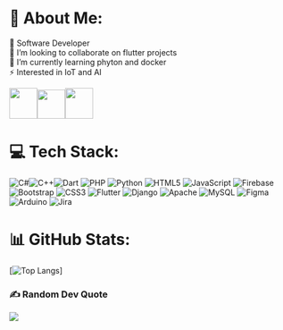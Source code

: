 # 💫 About Me:
🔭 Software Developer <br>👯 I’m looking to collaborate on flutter projects<br>🌱 I’m currently learning phyton and docker <br>⚡ Interested in IoT and AI

<img src="https://user-images.githubusercontent.com/85576168/203365751-25d28e24-e3f7-4916-82de-cf9ad10d0d81.png"  width="50" height="55"><img src="https://user-images.githubusercontent.com/85576168/203366585-f79b6b85-5e8f-4b40-bfde-90fdd12ea564.png"  width="50" height="52"><img src="https://user-images.githubusercontent.com/85576168/203366829-e845b2ab-6b35-4a9c-a88a-4b0193a7e5cf.png"  width="50" height="55">



# 💻 Tech Stack:
![C#](https://img.shields.io/badge/c%23-%23239120.svg?style=for-the-badge&logo=c-sharp&logoColor=white)![C++](https://img.shields.io/badge/C%2B%2B-00599C?style=for-the-badge&logo=c%2B%2B&logoColor=white)![Dart](https://img.shields.io/badge/dart-%230175C2.svg?style=for-the-badge&logo=dart&logoColor=white) ![PHP](https://img.shields.io/badge/PHP-777BB4?style=for-the-badge&logo=php&logoColor=white) ![Python](https://img.shields.io/badge/python-3670A0?style=for-the-badge&logo=python&logoColor=ffdd54) ![HTML5](https://img.shields.io/badge/html5-%23E34F26.svg?style=for-the-badge&logo=html5&logoColor=white) ![JavaScript](https://img.shields.io/badge/javascript-%23323330.svg?style=for-the-badge&logo=javascript&logoColor=%23F7DF1E) ![Firebase](https://img.shields.io/badge/firebase-%23039BE5.svg?style=for-the-badge&logo=firebase) ![Bootstrap](https://img.shields.io/badge/bootstrap-%23563D7C.svg?style=for-the-badge&logo=bootstrap&logoColor=white) ![CSS3](https://img.shields.io/badge/css3-%231572B6.svg?style=for-the-badge&logo=css3&logoColor=white) ![Flutter](https://img.shields.io/badge/Flutter-%2302569B.svg?style=for-the-badge&logo=Flutter&logoColor=white) ![Django](https://img.shields.io/badge/django-%23092E20.svg?style=for-the-badge&logo=django&logoColor=white) ![Apache](https://img.shields.io/badge/apache-%23D42029.svg?style=for-the-badge&logo=apache&logoColor=white) ![MySQL](https://img.shields.io/badge/mysql-%2300f.svg?style=for-the-badge&logo=mysql&logoColor=white) 	![Figma](https://img.shields.io/badge/figma-%23F24E1E.svg?style=for-the-badge&logo=figma&logoColor=white) ![Arduino](https://img.shields.io/badge/-Arduino-00979D?style=for-the-badge&logo=Arduino&logoColor=white) ![Jira](https://img.shields.io/badge/jira-%230A0FFF.svg?style=for-the-badge&logo=jira&logoColor=white) 
# 📊 GitHub Stats:

[![Top Langs](https://github-readme-stats.vercel.app/api/wakatime?username=lMainente)]

### ✍ Random Dev Quote
![](https://quotes-github-readme.vercel.app/api?type=horizontal&theme=tokyonight)

